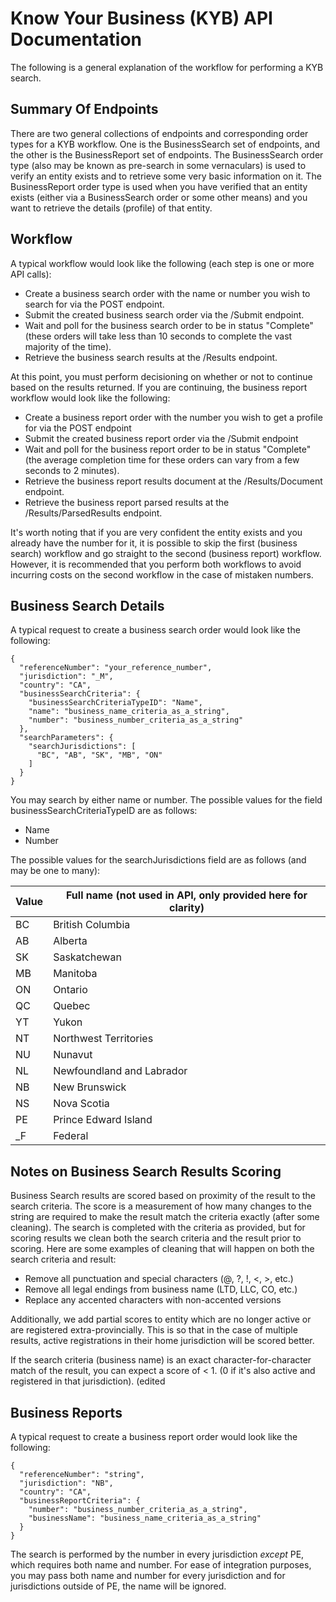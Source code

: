 # Know Your Business (KYB) API Documentation

The following is a general explanation of the workflow for performing a KYB search.

## Summary Of Endpoints

There are two general collections of endpoints and corresponding order types for a KYB workflow. One is the BusinessSearch set of endpoints, and the other is the BusinessReport set of endpoints. The BusinessSearch order type (also may be known as pre-search in some vernaculars) is used to verify an entity exists and to retrieve some very basic information on it. The BusinessReport order type is used when you have verified that an entity exists (either via a BusinessSearch order or some other means) and you want to retrieve the details (profile) of that entity.

## Workflow

A typical workflow would look like the following (each step is one or more API calls):

- Create a business search order with the name or number you wish to search for via the POST endpoint.
- Submit the created business search order via the /Submit endpoint.
- Wait and poll for the business search order to be in status "Complete" (these orders will take less than 10 seconds to complete the vast majority of the time).
- Retrieve the business search results at the /Results endpoint.

At this point, you must perform decisioning on whether or not to continue based on the results returned. If you are continuing, the business report workflow would look like the following:

- Create a business report order with the number you wish to get a profile for via the POST endpoint
- Submit the created business report order via the /Submit endpoint
- Wait and poll for the business report order to be in status "Complete" (the average completion time for these orders can vary from a few seconds to 2 minutes).
- Retrieve the business report results document at the /Results/Document endpoint.
- Retrieve the business report parsed results at the /Results/ParsedResults endpoint.

It's worth noting that if you are very confident the entity exists and you already have the number for it, it is possible to skip the first (business search) workflow and go straight to the second (business report) workflow. However, it is recommended that you perform both workflows to avoid incurring costs on the second workflow in the case of mistaken numbers.

## Business Search Details

A typical request to create a business search order would look like the following:

```
{
  "referenceNumber": "your_reference_number",
  "jurisdiction": "_M",
  "country": "CA",
  "businessSearchCriteria": {
    "businessSearchCriteriaTypeID": "Name",
    "name": "business_name_criteria_as_a_string",
    "number": "business_number_criteria_as_a_string"
  },
  "searchParameters": {
    "searchJurisdictions": [
      "BC", "AB", "SK", "MB", "ON"
    ]
  }
}
```

You may search by either name or number. The possible values for the field businessSearchCriteriaTypeID are as follows:

- Name
- Number

The possible values for the searchJurisdictions field are as follows (and may be one to many):

| Value | Full name (not used in API, only provided here for clarity) |
| ----- | ----------------------------------------------------------- |
| BC | British Columbia |
| AB | Alberta |
| SK | Saskatchewan |
| MB | Manitoba |
| ON | Ontario |
| QC | Quebec |
| YT | Yukon |
| NT | Northwest Territories |
| NU | Nunavut |
| NL | Newfoundland and Labrador |
| NB | New Brunswick |
| NS | Nova Scotia |
| PE | Prince Edward Island |
| _F | Federal |

## Notes on Business Search Results Scoring

Business Search results are scored based on proximity of the result to the search criteria.  The score is a measurement of how many changes to the string are required to make the result match the criteria exactly (after some cleaning).  The search is completed with the criteria as provided, but for scoring results we clean both the search criteria and the result prior to scoring. Here are some examples of cleaning that will happen on both the search criteria and result:

- Remove all punctuation and special characters (@, ?, !, <, >, etc.)
- Remove all legal endings from business name (LTD, LLC, CO, etc.)
- Replace any accented characters with non-accented versions

Additionally, we add partial scores to entity which are no longer active or are registered extra-provincially. This is so that in the case of multiple results, active registrations in their home jurisdiction will be scored better.

If the search criteria (business name) is an exact character-for-character match of the result, you can expect a score of < 1. (0 if it's also active and registered in that jurisdiction). (edited

## Business Reports

A typical request to create a business report order would look like the following:

```
{
  "referenceNumber": "string",
  "jurisdiction": "NB",
  "country": "CA",
  "businessReportCriteria": {
    "number": "business_number_criteria_as_a_string",
    "businessName": "business_name_criteria_as_a_string"
  }
}
```

The search is performed by the number in every jurisdiction _except_ PE, which requires both name and number. For ease of integration purposes, you may pass both name and number for every jurisdiction and for jurisdictions outside of PE, the name will be ignored.
